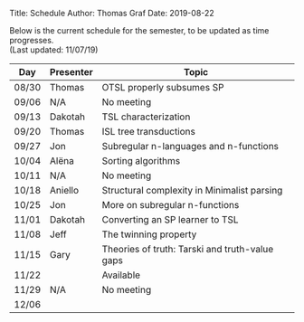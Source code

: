 ﻿Title: Schedule
Author: Thomas Graf
Date: 2019-08-22

Below is the current schedule for the semester, to be updated as time progresses.  
(Last updated: 11/07/19)


| Day   | Presenter          | Topic                                          |
|-------|--------------------|------------------------------------------------|
| 08/30 | Thomas             | OTSL properly subsumes SP                      |
| 09/06 | N/A                | No meeting                                     |
| 09/13 | Dakotah            | TSL characterization                           |
| 09/20 | Thomas             | ISL tree transductions                         |
| 09/27 | Jon                | Subregular n-languages and n-functions         |
| 10/04 | Al&#xEB;na         | Sorting algorithms                             |
| 10/11 | N/A                | No meeting                                     |
| 10/18 | Aniello            | Structural complexity in Minimalist parsing    |
| 10/25 | Jon                | More on subregular n-functions                 |
| 11/01 | Dakotah            | Converting an SP learner to TSL                |
| 11/08 | Jeff               | The twinning property                          |
| 11/15 | Gary               | Theories of truth: Tarski and truth-value gaps |
| 11/22 |                    | Available                                      |
| 11/29 | N/A                | No meeting                                     |
| 12/06 |                    |                                                |
